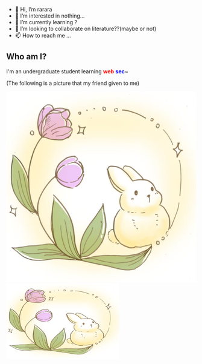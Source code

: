 - 👋 Hi, I’m rarara
- 👀 I’m interested in nothing...
- 🌱 I’m currently learning ?
- 💞️ I’m looking to collaborate on literature??(maybe or not)
- 📫 How to reach me ...

## Who am I?

I'm an undergraduate student learning <font color="red">**web**</font><font color="blue"> **sec**</font>~

(The following is a picture that my friend given to me)

![](README.assets/兔兔.jpg)
<img src="README.assets/兔兔.jpg" width="300" height="200">

<!---
KirstenCarton/KirstenCarton is a ✨ special ✨ repository because its `README.md` (this file) appears on your GitHub profile.
You can click the Preview link to take a look at your changes.
--->
